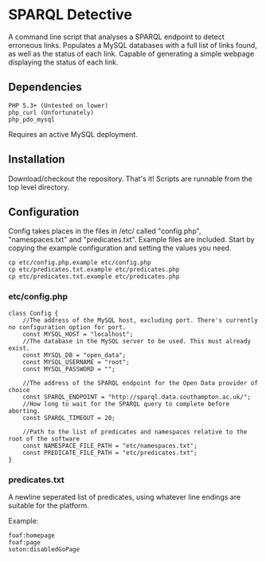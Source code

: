 SPARQL Detective
================

A command line script that analyses a SPARQL endpoint to detect erroneous links. Populates a MySQL databases with a full list of links found, as well as the status of each link. Capable of generating a simple webpage displaying the status of each link.

## Dependencies

```
PHP 5.3+ (Untested on lower)
php_curl (Unfortunately)
php_pdo_mysql
```

Requires an active MySQL deployment.

## Installation

Download/checkout the repository. That's it! Scripts are runnable from the top level directory.

## Configuration

Config takes places in the files in /etc/ called "config.php", "namespaces.txt" and "predicates.txt". Example files are included. Start by copying the example configuration and setting the values you need.

```
cp etc/config.php.example etc/config.php
cp etc/predicates.txt.example etc/predicates.php
cp etc/predicates.txt.example etc/predicates.php
```

### etc/config.php
```
class Config {
    //The address of the MySQL host, excluding port. There's currently no configuration option for port.
    const MYSQL_HOST = "localhost";
    //The database in the MySQL server to be used. This must already exist.
    const MYSQL_DB = "open_data";
    const MYSQL_USERNAME = "root";
    const MYSQL_PASSWORD = "";

    //The address of the SPARQL endpoint for the Open Data provider of choice
    const SPARQL_ENDPOINT = "http://sparql.data.southampton.ac.uk/";
    //How long to wait for the SPARQL query to complete before aborting.
    const SPARQL_TIMEOUT = 20;

    //Path to the list of predicates and namespaces relative to the root of the software
    const NAMESPACE_FILE_PATH = "etc/namespaces.txt";
    const PREDICATE_FILE_PATH = "etc/predicates.txt";
}
```

### predicates.txt

A newline seperated list of predicates, using whatever line endings are suitable for the platform.

Example:
```
foaf:homepage
foaf:page
soton:disabledGoPage
```




